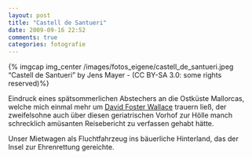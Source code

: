 ```yaml
---
layout: post
title: "Castell de Santueri"
date: 2009-09-16 22:52
comments: true
categories: fotografie
---
```


{% imgcap img_center /images/fotos_eigene/castell_de_santueri.jpeg “Castell de Santueri” by Jens Mayer - (CC BY-SA 3.0: some rights reserved)%}

Eindruck eines spätsommerlichen Abstechers an die Ostküste Mallorcas, welche mich einmal mehr um [David Foster Wallace](http://de.wikipedia.org/wiki/David_Foster_Wallace "Wikipedia: David Foster Wallace") trauern ließ, der zweifelsohne auch über diesen geriatrischen Vorhof zur Hölle manch schrecklich amüsanten Reisebericht zu verfassen gehabt hätte.

Unser Mietwagen als Fluchtfahrzeug ins bäuerliche Hinterland, das der Insel zur Ehrenrettung gereichte.